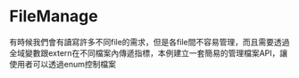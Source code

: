 # FileManage
有時候我們會有讀寫許多不同file的需求，但是各file間不容易管理，而且需要透過全域變數跟extern在不同檔案內傳遞指標，本例建立一套簡易的管理檔案API，讓使用者可以透過enum控制檔案
